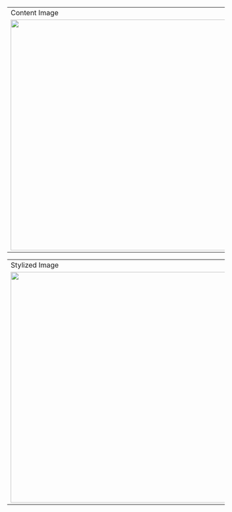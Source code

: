 <table>
  <tr>
    <td>Content Image</td>
     <td>Style Image</td>
  </tr>
  <tr>
    <td><img src="https://github.com/emreyesilyurt/neural_style_transfer/blob/master/content.jpg?raw=true" width=535 ></td>
    <td><img src="https://github.com/emreyesilyurt/neural_style_transfer/blob/master/style.jpg?raw=true" width=300 ></td>
  </tr>
 </table>

<table>
  <tr>
    <td>Stylized Image</td>
  </tr>
  <tr>
    <td><img src="https://github.com/emreyesilyurt/neural_style_transfer/blob/master/stylized-image.png?raw=true" width=535 ></td>
  </tr>
 </table>
